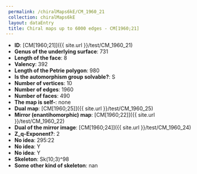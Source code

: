 ```yaml
--- 
 permalink: /chiralMaps6kE/CM_1960_21 
 collection: chiralMaps6kE
 layout: dataEntry
 title: Chiral maps up to 6000 edges - CM[1960;21]
---
```


- **ID**: [CM[1960;21]]({{ site.url }}/test/CM_1960_21)
- **Genus of the underlying surface**: 731
- **Length of the face**: 8
- **Valency**: 392
- **Length of the Petrie polygon**: 980
- **Is the automorphism group solvable?**: S
- **Number of vertices**: 10
- **Number of edges**: 1960
- **Number of faces**: 490
- **The map is self-**: none
- **Dual map**: [CM[1960;25]]({{ site.url }}/test/CM_1960_25)
- **Mirror (enantihomorphic) map**: [CM[1960;22]]({{ site.url }}/test/CM_1960_22)
- **Dual of the mirror image**: [CM[1960;24]]({{ site.url }}/test/CM_1960_24)
- **Z_q-Exponent?**: 2
- **No idea**:  295:22
- **No idea**: Y
- **No idea**: Y
- **Skeleton**: Sk(10;3)^98
- **Some other kind of skeleton**: nan
